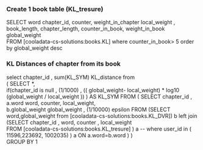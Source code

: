 ### Create 1 book table (KL_tresure) ###
SELECT word chapter_id, counter, weight_in_chapter local_weight , book_length, chapter_length, counter_in_book, weight_in_book  global_weight  
FROM [cooladata-cs-solutions:books.KL]  where counter_in_book> 5  order by global_weight desc 

### KL Distances of chapter from its book  ### 
select chapter_id , sum(KL_SYM) KL_distance from   
( SELECT
    *,  
    if(chapter_id is null ,  (1/1000) ,   (( global_weight- local_weight) * log10 (global_weight / local_weight ))   )  AS KL_SYM 
   FROM (
    SELECT
      chapter_id ,
      a.word word,
      counter,
      local_weight,     
      b.global_weight global_weight ,
        (1/10000)  epsilon  FROM 
(SELECT word,global_weight   from 
        [cooladata-cs-solutions:books.KL_DVR]) b
        left join        
        (SELECT chapter_id  , word, counter , local_weight             
      FROM
        [cooladata-cs-solutions:books.KL_tresure]   ) a -- where user_id in ( 11596,223692, 1002035)  ) a
     ON
      a.word=b.word )   )   
   GROUP BY
  1   


 

